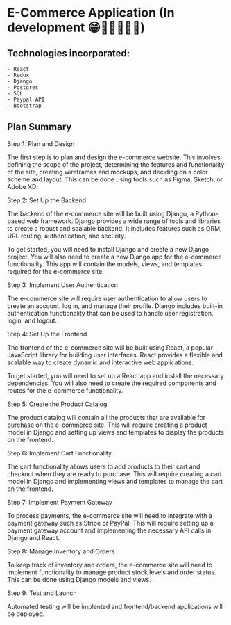 # E-Commerce Application (In development 😁👷‍♂️👷👷‍♀️)

## Technologies incorporated:
    - React
    - Redux
    - Django
    - Postgres
    - SQL
    - Paypal API
    - Bootstrap

## Plan Summary

Step 1: Plan and Design

The first step is to plan and design the e-commerce website. This involves defining the scope of the project, determining the features and functionality of the site, creating wireframes and mockups, and deciding on a color scheme and layout. This can be done using tools such as Figma, Sketch, or Adobe XD.

Step 2: Set Up the Backend

The backend of the e-commerce site will be built using Django, a Python-based web framework. Django provides a wide range of tools and libraries to create a robust and scalable backend. It includes features such as ORM, URL routing, authentication, and security.

To get started, you will need to install Django and create a new Django project. You will also need to create a new Django app for the e-commerce functionality. This app will contain the models, views, and templates required for the e-commerce site.

Step 3: Implement User Authentication

The e-commerce site will require user authentication to allow users to create an account, log in, and manage their profile. Django includes built-in authentication functionality that can be used to handle user registration, login, and logout.

Step 4: Set Up the Frontend

The frontend of the e-commerce site will be built using React, a popular JavaScript library for building user interfaces. React provides a flexible and scalable way to create dynamic and interactive web applications.

To get started, you will need to set up a React app and install the necessary dependencies. You will also need to create the required components and routes for the e-commerce functionality.

Step 5: Create the Product Catalog

The product catalog will contain all the products that are available for purchase on the e-commerce site. This will require creating a product model in Django and setting up views and templates to display the products on the frontend.

Step 6: Implement Cart Functionality

The cart functionality allows users to add products to their cart and checkout when they are ready to purchase. This will require creating a cart model in Django and implementing views and templates to manage the cart on the frontend.

Step 7: Implement Payment Gateway

To process payments, the e-commerce site will need to integrate with a payment gateway such as Stripe or PayPal. This will require setting up a payment gateway account and implementing the necessary API calls in Django and React.

Step 8: Manage Inventory and Orders

To keep track of inventory and orders, the e-commerce site will need to implement functionality to manage product stock levels and order status. This can be done using Django models and views.

Step 9: Test and Launch

Automated testing will be implented and frontend/backend applications will be deployed.